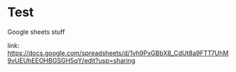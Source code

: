# Test
Google sheets stuff


link:
https://docs.google.com/spreadsheets/d/1vh9PxGBbX8_CdUt8a9FTT7UhM9vUEUhEEOHBGSGH5qY/edit?usp=sharing

